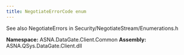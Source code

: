 ```yaml
---
title: NegotiateErrorCode enum
---
```


See also NegotiateErrors in Security/NegotiateStream/Enumerations.h

**Namespace:** ASNA.DataGate.Client.Common
**Assembly:** ASNA.QSys.DataGate.Client.dll
<br>
<br>
